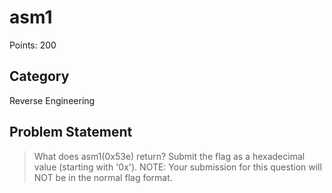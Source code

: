 # asm1
Points: 200
## Category
Reverse Engineering
## Problem Statement
> What does asm1(0x53e) return? Submit the flag as a hexadecimal value (starting with '0x'). NOTE: Your submission for this question will NOT be in the normal flag format.